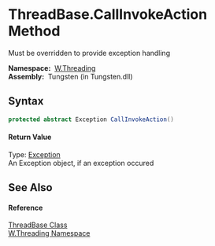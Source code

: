ThreadBase.CallInvokeAction Method
==================================
  Must be overridden to provide exception handling

  **Namespace:**  [W.Threading][1]  
  **Assembly:**  Tungsten (in Tungsten.dll)

Syntax
------

```csharp
protected abstract Exception CallInvokeAction()
```

#### Return Value
Type: [Exception][2]  
An Exception object, if an exception occured

See Also
--------

#### Reference
[ThreadBase Class][3]  
[W.Threading Namespace][1]  

[1]: ../README.md
[2]: http://msdn.microsoft.com/en-us/library/c18k6c59
[3]: README.md